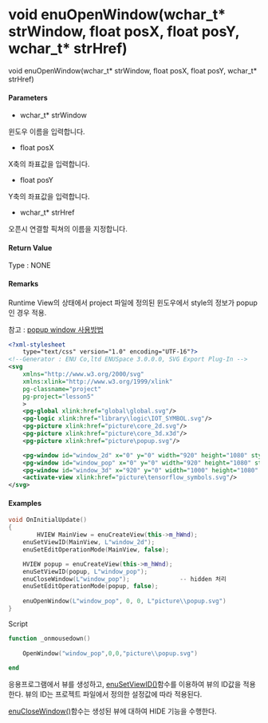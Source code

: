 # void enuOpenWindow\(wchar\_t\* strWindow, float posX, float posY, wchar\_t\* strHref\)

void enuOpenWindow\(wchar\_t\* strWindow, float posX, float posY, wchar\_t\* strHref\)

#### Parameters

* wchar\_t\* strWindow

윈도우 이름을 입력합니다.

* float posX

X축의 좌표값을 입력합니다.

* float posY

Y축의 좌표값을 입력합니다.

* wchar\_t\* strHref

오픈시 연결할 픽쳐의 이름을 지정합니다.

#### Return Value

Type : NONE

#### Remarks

Runtime View의 상태에서 project 파일에 정의된 윈도우에서 style의 정보가 popup인 경우 적용.

참고 : [popup window 사용방법](/tutorial/editor/popup-window.html)

```xml
<?xml-stylesheet 
    type="text/css" version="1.0" encoding="UTF-16"?>
<!--Generator : ENU Co,ltd ENUSpace 3.0.0.0, SVG Export Plug-In -->
<svg 
    xmlns="http://www.w3.org/2000/svg"
    xmlns:xlink="http://www.w3.org/1999/xlink"
    pg-classname="project"
    pg-project="lesson5"
    > 
    <pg-global xlink:href="global\global.svg"/>
    <pg-logic xlink:href="library\logic\IOT_SYMBOL.svg"/>
    <pg-picture xlink:href="picture\core_2d.svg"/>
    <pg-picture xlink:href="picture\core_3d.x3d"/>
    <pg-picture xlink:href="picture\popup.svg"/>

    <pg-window id="window_2d" x="0" y="0" width="920" height="1080" style="2d view" border="Dialog Frame" xlink:href="picture\core_2d.svg"/>
    <pg-window id="window_pop" x="0" y="0" width="920" height="1080" style="popup" border="Dialog Frame" xlink:href=""/>
    <pg-window id="window_3d" x="920" y="0" width="1000" height="1080" style="3d view" border="Dialog Frame" xlink:href="picture\core_3d.x3d"/>
    <activate-view xlink:href="picture\tensorflow_symbols.svg"/>
</svg>
```

#### Examples

```cpp
void OnInitialUpdate()
{    
    	HVIEW MainView = enuCreateView(this->m_hWnd);
	enuSetViewID(MainView, L"window_2d");
	enuSetEditOperationMode(MainView, false);

	HVIEW popup = enuCreateView(this->m_hWnd);
	enuSetViewID(popup, L"window_pop");
	enuCloseWindow(L"window_pop");				-- hidden 처리
	enuSetEditOperationMode(popup, false);
	
	enuOpenWindow(L"window_pop", 0, 0, L"picture\\popup.svg")
}
```

Script

```lua
function _onmousedown()
	
	OpenWindow("window_pop",0,0,"picture\\popup.svg")
	
end
```

응용프로그램에서 뷰를 생성하고, [enuSetViewID\(\)](/ApplicationAPI/enuSetViewID.html)함수를 이용하여 뷰의 ID값을 적용한다. 뷰의 ID는 프로젝트 파일에서 정의한 설정값에 따라 적용된다. 

[enuCloseWindow\(\)](/ApplicationAPI/enuCloseWindow.html)함수는 생성된 뷰에 대하여 HIDE 기능을 수행한다. 

